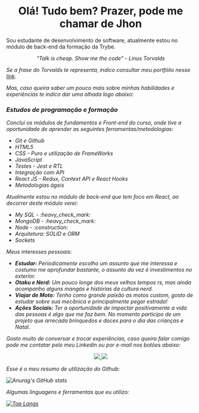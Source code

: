 <H1 align="center">Olá! Tudo bem? Prazer, pode me chamar de Jhon</H1>

<p>Sou estudante de desenvolvimento de software, atualmente estou no módulo de back-end da formação da Trybe.</p>

<p align="center"><i><e>"Talk is cheap. Show me the code"<e> - Linus Torvalds<i></p>

<p>Se a frase do Torvalds te representa, indico consultar meu portfólio nesse <a href="https://jiarguello.github.io/projects.html">link</a>.</p>

<p>Mas, caso queira saber um pouco mais sobre minhas habilidades e experiências te indico dar uma olhada logo abaixo:

<H3>Estudos de programação e formação</H3>  

<p>Conclui os módulos de fundamentos e Front-end do curso, onde tive a oportunidade de aprender as seguintes ferramentas/metodologias:</p>

<ul>
  <li>Git e Github</li>
  <li>HTML5</li>
  <li>CSS - Puro e utilização de FrameWorks</li>
  <li>JavaScript</li>
  <li>Testes - Jest e RTL</li>
  <li>Integração com API</li>
  <li>React JS - Redux, Context API e React Hooks</li>
  <li>Metodologias ágeis</li>
</ul>

<p>Atualmente estou no módulo de back-end que tem foco em React, ao decorrer deste módulo verei:</p>

<ul>
  <li>My SQL - :heavy_check_mark:</li>
  <li>MongoDB - :heavy_check_mark:</li>
  <li>Node - :construction:</li>
  <li>Arquitetura: SOLID e ORM</li>
  <li>Sockets</li>
</ul>


Meus interesses pessoais:

- <b>Estudar:</b> Periodicamente escolho um assunto que me interessa e costumo me aprofundar bastante, o assunto da vez é investimentos no exterior.
- <b>Otaku e Nerd:</b> Um pouco longe dos meus velhos tempos rs, mas ainda acompanho alguns mangás e histórias da cultura nerd.
- <b>Viajar de Moto:</b> Tenho como grande paixão as motos custom, gosto de estudar sobre sua mecânica e principalmente pegar estrada!
- <b>Ações Sociais:</b> Ter a oportunidade de impactar positivamente a vida das pessoas é algo que me faz bem. No momento participo de um projeto que arrecada brinquedos e doces para o dia das crianças e Natal.


Gosto muito de conversar e trocar experiências, caso queira falar comigo pode me contatar pelo meu Linkedin ou por e-mail nos botões abaixo:

<p align="center">
  <a href="https://www.linkedin.com/in/jhonatan-arguello/">
    <img href="https://www.linkedin.com/in/jhonatan-arguello/" src="https://img.shields.io/badge/LinkedIn-0077B5?style=for-the-badge&logo=linkedin&logoColor=white"/>
  </a>
  <a href="mailto:jhonatan.arguello@gmail.com?subject=Olá!">
    <img src="https://img.shields.io/badge/Gmail-D14836?style=for-the-badge&logo=gmail&logoColor=white" />
  </a>
</p>

<p>Esse é o meu resumo de utilização do Github:</p>

![Anurag's GitHub stats](https://github-readme-stats.vercel.app/api?username=jiarguello&show_icons=true&theme=gotham)

<p>Algumas linguagens e ferramentas que eu utilizo:</p>

[![Top Langs](https://github-readme-stats.vercel.app/api/top-langs/?username=jiarguello)](https://github.com/jiarguello/github-readme-stats)

